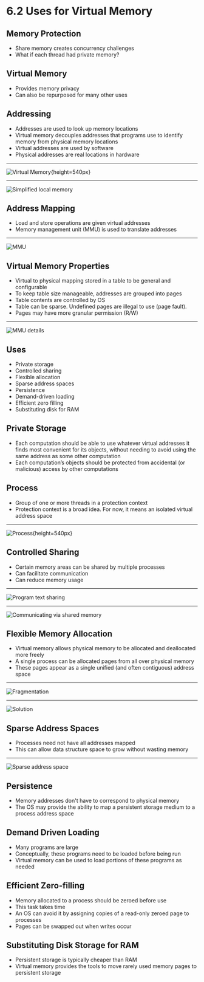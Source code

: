 6.2 Uses for Virtual Memory
===========================

Memory Protection
-----------------

- Share memory creates concurrency challenges
- What if each thread had private memory?

Virtual Memory
--------------

- Provides memory privacy
- Can also be repurposed for many other uses

Addressing
----------

- Addresses are used to look up memory locations
- Virtual memory decouples addresses that programs use to identify memory from physical memory locations
- Virtual addresses are used by software
- Physical addresses are real locations in hardware

---

![Virtual Memory](https://upload.wikimedia.org/wikipedia/commons/6/6e/Virtual_memory.svg){height=540px}

---

![Simplified local memory](media/6-3.png)

Address Mapping
---------------

- Load and store operations are given virtual addresses
- Memory management unit (MMU) is used to translate addresses

---

![MMU](media/6-4.png)

Virtual Memory Properties
-------------------------

- Virtual to physical mapping stored in a table to be general and configurable
- To keep table size manageable, addresses are grouped into pages
- Table contents are controlled by OS
- Table can be sparse. Undefined pages are illegal to use (page fault).
- Pages may have more granular permission (R/W)

---

![MMU details](https://upload.wikimedia.org/wikipedia/commons/thumb/d/dc/MMU_principle_updated.png/800px-MMU_principle_updated.png)

Uses
----

- Private storage
- Controlled sharing
- Flexible allocation
- Sparse address spaces
- Persistence
- Demand-driven loading
- Efficient zero filling
- Substituting disk for RAM

Private Storage
---------------

- Each computation should be able to use whatever virtual addresses it finds most convenient for its objects, without needing to avoid using the same address as some other computation
- Each computation’s objects should be protected from accidental (or malicious) access by other computations

Process
-------

- Group of one or more threads in a protection context
- Protection context is a broad idea. For now, it means an isolated virtual address space

---

![Process](https://upload.wikimedia.org/wikipedia/commons/a/a5/Multithreaded_process.svg){height=540px}

Controlled Sharing
------------------

- Certain memory areas can be shared by multiple processes
- Can facilitate communication
- Can reduce memory usage

---

![Program text sharing](media/6-5.png)

---

![Communicating via shared memory](media/6-6.png)

Flexible Memory Allocation
--------------------------

- Virtual memory allows physical memory to be allocated and deallocated more freely
- A single process can be allocated pages from all over physical memory
- These pages appear as a single unified (and often contiguous) address space

---

![Fragmentation](media/6-8.png)

---

![Solution](media/6-9.png)

Sparse Address Spaces
---------------------

- Processes need not have all addresses mapped
- This can allow data structure space to grow without wasting memory

---

![Sparse address space](media/6-sparse.png)

Persistence
-----------

- Memory addresses don't have to correspond to physical memory
- The OS may provide the ability to map a persistent storage medium to a process address space

Demand Driven Loading
---------------------

- Many programs are large
- Conceptually, these programs need to be loaded before being run
- Virtual memory can be used to load portions of these programs as needed

Efficient Zero-filling
----------------------

- Memory allocated to a process should be zeroed before use
- This task takes time
- An OS can avoid it by assigning copies of a read-only zeroed page to processes
- Pages can be swapped out when writes occur

Substituting Disk Storage for RAM
---------------------------------

- Persistent storage is typically cheaper than RAM
- Virtual memory provides the tools to move rarely used memory pages to persistent storage
